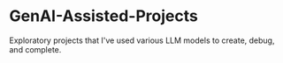 # GenAI-Assisted-Projects
Exploratory projects that I've used various LLM models to create, debug, and complete. 
